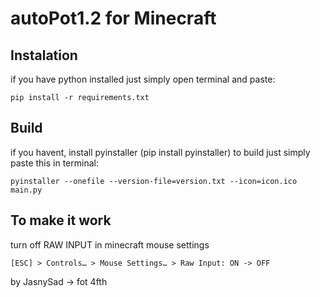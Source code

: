 # autoPot1.2 for Minecraft

## Instalation

if you have python installed just simply open terminal and paste:

```
pip install -r requirements.txt
```

## Build

if you havent, install pyinstaller (pip install pyinstaller)
to build just simply paste this in terminal:

```
pyinstaller --onefile --version-file=version.txt --icon=icon.ico main.py
```

## To make it work

turn off RAW INPUT in minecraft mouse settings

```
[ESC] > Controls… > Mouse Settings… > Raw Input: ON -> OFF
```


by JasnySad -> fot 4fth
